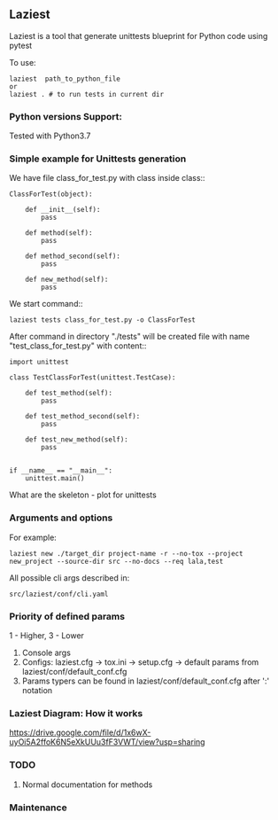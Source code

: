 ## Laziest

Laziest is a tool that generate unittests blueprint for Python code using pytest

To use:

    laziest  path_to_python_file 
    or
    laziest . # to run tests in current dir

### Python versions Support:

Tested with Python3.7


###  Simple example for Unittests generation

We have file class_for_test.py with class inside class::

    ClassForTest(object):

        def __init__(self):
            pass

        def method(self):
            pass

        def method_second(self):
            pass

        def new_method(self):
            pass


We start command::

    laziest tests class_for_test.py -o ClassForTest

After command in directory "./tests" will be created file with name "test_class_for_test.py" with content::

    import unittest

    class TestClassForTest(unittest.TestCase):

        def test_method(self):
            pass

        def test_method_second(self):
            pass

        def test_new_method(self):
            pass


    if __name__ == "__main__":
        unittest.main()

What are the skeleton - plot for unittests

### Arguments and options

For example: 

    laziest new ./target_dir project-name -r --no-tox --project new_project --source-dir src --no-docs --req lala,test

All possible cli args described in:

    src/laziest/conf/cli.yaml
   

### Priority of defined params

1 - Higher, 3 - Lower

1. Console args
2. Configs: laziest.cfg -> tox.ini -> setup.cfg -> default params from laziest/conf/default_conf.cfg
3. Params typers can be found in laziest/conf/default_conf.cfg after ':' notation


### Laziest Diagram: How it works

https://drive.google.com/file/d/1x6wX-uyOi5A2ffoK6N5eXkUUu3fF3VWT/view?usp=sharing


### TODO

1. Normal documentation for methods 

### Maintenance






